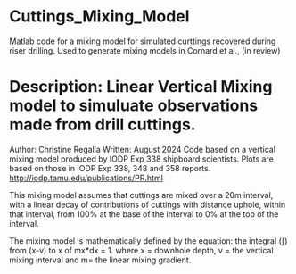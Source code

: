 # Cuttings_Mixing_Model
Matlab code for a mixing model for simulated curttings recovered during riser drilling.
Used to generate mixing models in Cornard et al., (in review)



# Description: Linear Vertical Mixing model to simuluate observations made from drill cuttings.
 Author: Christine Regalla
 Written: August 2024
 Code based on a vertical mixing model produced by IODP Exp 338 shipboard
 scientists. Plots are based on those in IODP Exp 338, 348 and 358
 reports. http://iodp.tamu.edu/publications/PR.html


 This mixing model assumes that cuttings are mixed over a 20m interval, 
 with a linear decay of contributions of cuttings with distance uphole, 
 within that interval, from 100% at the base of the interval to 0% at the 
 top of the interval. 

 The mixing model is mathematically defined by the equation:
   the integral (∫) from (x-v) to x of mx*dx = 1. 
   where x = downhole depth, v = the vertical mixing interval and m= the linear mixing gradient. 




